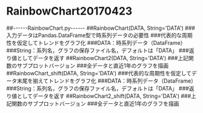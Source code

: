 # RainbowChart20170423

##------RainbowChart.py------
##RainbowChart(DATA, String='DATA')
###入力データはPandas.DataFrame型で時系列データの必要性
###代表的な周期性を仮定してトレンドをグラフ化
###DATA：時系列データ（DataFrame）
###String：系列名，グラフの保存ファイル名，デフォルトは「DATA」
###返り値としてデータを返す
##RainbowChart2(DATA, String='DATA')
###上記関数のサブプロットバージョン
###全データと直近1年のグラフを描画
##RainbowChart_shift(DATA, String='DATA')
###代表的な周期性を仮定してデータ末尾を揃えてトレンドをグラフ化
###DATA：時系列データ（DataFrame）
###String：系列名，グラフの保存ファイル名，デフォルトは「DATA」
###返り値としてデータを返す
##RainbowChart2_shift(DATA, String='DATA')
###上記関数のサブプロットバージョン
###全データと直近1年のグラフを描画
